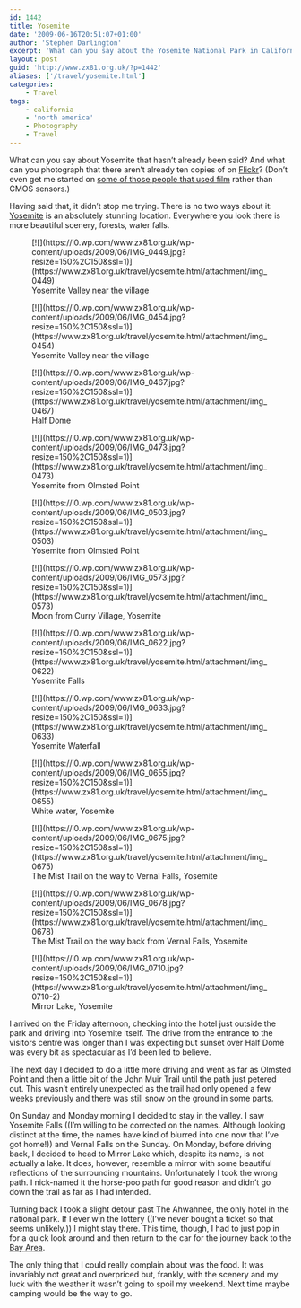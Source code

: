 ```yaml
---
id: 1442
title: Yosemite
date: '2009-06-16T20:51:07+01:00'
author: 'Stephen Darlington'
excerpt: 'What can you say about the Yosemite National Park in California that hasn''t already been said?'
layout: post
guid: 'http://www.zx81.org.uk/?p=1442'
aliases: ['/travel/yosemite.html']
categories:
    - Travel
tags:
    - california
    - 'north america'
    - Photography
    - Travel
---
```


What can you say about Yosemite that hasn’t already been said? And what can you photograph that there aren’t already ten copies of on [Flickr](http://www.flickr.com/photos/stephendarlington/)? (Don’t even get me started on [some of those people that used film](http://www.zpub.com/sf/history/adams.html) rather than CMOS sensors.)

Having said that, it didn’t stop me trying. There is no two ways about it: [Yosemite](http://www.nps.gov/yose/) is an absolutely stunning location. Everywhere you look there is more beautiful scenery, forests, water falls.

<div class="gallery galleryid-1442 gallery-columns-3 gallery-size-thumbnail" id="gallery-13"><figure class="gallery-item"><div class="gallery-icon landscape"> [![](https://i0.wp.com/www.zx81.org.uk/wp-content/uploads/2009/06/IMG_0449.jpg?resize=150%2C150&ssl=1)](https://www.zx81.org.uk/travel/yosemite.html/attachment/img_0449) </div> <figcaption class="wp-caption-text gallery-caption" id="gallery-13-1482"> Yosemite Valley near the village </figcaption></figure><figure class="gallery-item"><div class="gallery-icon landscape"> [![](https://i0.wp.com/www.zx81.org.uk/wp-content/uploads/2009/06/IMG_0454.jpg?resize=150%2C150&ssl=1)](https://www.zx81.org.uk/travel/yosemite.html/attachment/img_0454) </div> <figcaption class="wp-caption-text gallery-caption" id="gallery-13-1483"> Yosemite Valley near the village </figcaption></figure><figure class="gallery-item"><div class="gallery-icon landscape"> [![](https://i0.wp.com/www.zx81.org.uk/wp-content/uploads/2009/06/IMG_0467.jpg?resize=150%2C150&ssl=1)](https://www.zx81.org.uk/travel/yosemite.html/attachment/img_0467) </div> <figcaption class="wp-caption-text gallery-caption" id="gallery-13-1484"> Half Dome </figcaption></figure><figure class="gallery-item"><div class="gallery-icon landscape"> [![](https://i0.wp.com/www.zx81.org.uk/wp-content/uploads/2009/06/IMG_0473.jpg?resize=150%2C150&ssl=1)](https://www.zx81.org.uk/travel/yosemite.html/attachment/img_0473) </div> <figcaption class="wp-caption-text gallery-caption" id="gallery-13-1485"> Yosemite from Olmsted Point </figcaption></figure><figure class="gallery-item"><div class="gallery-icon portrait"> [![](https://i0.wp.com/www.zx81.org.uk/wp-content/uploads/2009/06/IMG_0503.jpg?resize=150%2C150&ssl=1)](https://www.zx81.org.uk/travel/yosemite.html/attachment/img_0503) </div> <figcaption class="wp-caption-text gallery-caption" id="gallery-13-1486"> Yosemite from Olmsted Point </figcaption></figure><figure class="gallery-item"><div class="gallery-icon portrait"> [![](https://i0.wp.com/www.zx81.org.uk/wp-content/uploads/2009/06/IMG_0573.jpg?resize=150%2C150&ssl=1)](https://www.zx81.org.uk/travel/yosemite.html/attachment/img_0573) </div> <figcaption class="wp-caption-text gallery-caption" id="gallery-13-1487"> Moon from Curry Village, Yosemite </figcaption></figure><figure class="gallery-item"><div class="gallery-icon portrait"> [![](https://i0.wp.com/www.zx81.org.uk/wp-content/uploads/2009/06/IMG_0622.jpg?resize=150%2C150&ssl=1)](https://www.zx81.org.uk/travel/yosemite.html/attachment/img_0622) </div> <figcaption class="wp-caption-text gallery-caption" id="gallery-13-1488"> Yosemite Falls </figcaption></figure><figure class="gallery-item"><div class="gallery-icon portrait"> [![](https://i0.wp.com/www.zx81.org.uk/wp-content/uploads/2009/06/IMG_0633.jpg?resize=150%2C150&ssl=1)](https://www.zx81.org.uk/travel/yosemite.html/attachment/img_0633) </div> <figcaption class="wp-caption-text gallery-caption" id="gallery-13-1489"> Yosemite Waterfall </figcaption></figure><figure class="gallery-item"><div class="gallery-icon portrait"> [![](https://i0.wp.com/www.zx81.org.uk/wp-content/uploads/2009/06/IMG_0655.jpg?resize=150%2C150&ssl=1)](https://www.zx81.org.uk/travel/yosemite.html/attachment/img_0655) </div> <figcaption class="wp-caption-text gallery-caption" id="gallery-13-1490"> White water, Yosemite </figcaption></figure><figure class="gallery-item"><div class="gallery-icon portrait"> [![](https://i0.wp.com/www.zx81.org.uk/wp-content/uploads/2009/06/IMG_0675.jpg?resize=150%2C150&ssl=1)](https://www.zx81.org.uk/travel/yosemite.html/attachment/img_0675) </div> <figcaption class="wp-caption-text gallery-caption" id="gallery-13-1491"> The Mist Trail on the way to Vernal Falls, Yosemite </figcaption></figure><figure class="gallery-item"><div class="gallery-icon portrait"> [![](https://i0.wp.com/www.zx81.org.uk/wp-content/uploads/2009/06/IMG_0678.jpg?resize=150%2C150&ssl=1)](https://www.zx81.org.uk/travel/yosemite.html/attachment/img_0678) </div> <figcaption class="wp-caption-text gallery-caption" id="gallery-13-1492"> The Mist Trail on the way back from Vernal Falls, Yosemite </figcaption></figure><figure class="gallery-item"><div class="gallery-icon portrait"> [![](https://i0.wp.com/www.zx81.org.uk/wp-content/uploads/2009/06/IMG_0710.jpg?resize=150%2C150&ssl=1)](https://www.zx81.org.uk/travel/yosemite.html/attachment/img_0710-2) </div> <figcaption class="wp-caption-text gallery-caption" id="gallery-13-1493"> Mirror Lake, Yosemite </figcaption></figure> </div>I arrived on the Friday afternoon, checking into the hotel just outside the park and driving into Yosemite itself. The drive from the entrance to the visitors centre was longer than I was expecting but sunset over Half Dome was every bit as spectacular as I’d been led to believe.

The next day I decided to do a little more driving and went as far as Olmsted Point and then a little bit of the John Muir Trail until the path just petered out. This wasn’t entirely unexpected as the trail had only opened a few weeks previously and there was still snow on the ground in some parts.

On Sunday and Monday morning I decided to stay in the valley. I saw Yosemite Falls ((I’m willing to be corrected on the names. Although looking distinct at the time, the names have kind of blurred into one now that I’ve got home!)) and Vernal Falls on the Sunday. On Monday, before driving back, I decided to head to Mirror Lake which, despite its name, is not actually a lake. It does, however, resemble a mirror with some beautiful reflections of the surrounding mountains. Unfortunately I took the wrong path. I nick-named it the horse-poo path for good reason and didn’t go down the trail as far as I had intended.

Turning back I took a slight detour past The Ahwahnee, the only hotel in the national park. If I ever win the lottery ((I’ve never bought a ticket so that seems unlikely.)) I might stay there. This time, though, I had to just pop in for a quick look around and then return to the car for the journey back to the [Bay Area](http://www.zx81.org.uk/travel/san-francisco.html).

The only thing that I could really complain about was the food. It was invariably not great and overpriced but, frankly, with the scenery and my luck with the weather it wasn’t going to spoil my weekend. Next time maybe camping would be the way to go.